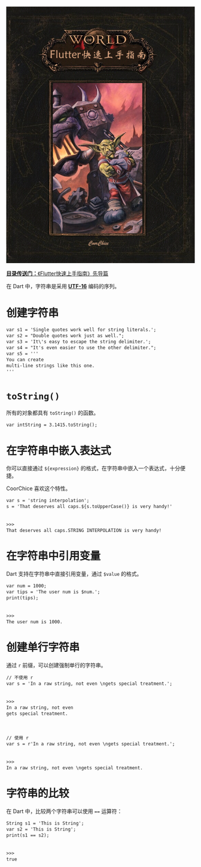 [![](https://raw.githubusercontent.com/chenBingX/img/master/Flutter/Flutter快速上手指南封面2.JPG)](https://juejin.im/post/5c8f8e62e51d456a0f23d0fe)

[**目录传送门：**《Flutter快速上手指南》先导篇](https://juejin.im/post/5c8f8e62e51d456a0f23d0fe)

在 Dart 中，字符串是采用 [**UTF-16**](https://en.wikipedia.org/wiki/UTF-16) 编码的序列。

# 创建字符串

```
var s1 = 'Single quotes work well for string literals.';
var s2 = "Double quotes work just as well.";
var s3 = 'It\'s easy to escape the string delimiter.';
var s4 = "It's even easier to use the other delimiter.";
var s5 = '''
You can create
multi-line strings like this one.
'''
```

# `toString()`

所有的对象都具有 `toString()` 的函数。

```
var intString = 3.1415.toString();
```

# 在字符串中嵌入表达式

你可以直接通过 `${expression}` 的格式，在字符串中嵌入一个表达式，十分便捷。

CoorChice 喜欢这个特性。

```
var s = 'string interpolation';
s = 'That deserves all caps.${s.toUpperCase()} is very handy!'


>>>
That deserves all caps.STRING INTERPOLATION is very handy!
```


# 在字符串中引用变量

Dart 支持在字符串中直接引用变量，通过 `$value` 的格式。

```
var num = 1000;
var tips = 'The user num is $num.';
print(tips);


>>>
The user num is 1000.
```

# 创建单行字符串

通过 `r` 前缀，可以创建强制单行的字符串。

```
// 不使用 r
var s = 'In a raw string, not even \ngets special treatment.';


>>>
In a raw string, not even
gets special treatment.



// 使用 r
var s = r'In a raw string, not even \ngets special treatment.';


>>>
In a raw string, not even \ngets special treatment.

```

# 字符串的比较

在 Dart 中，比较两个字符串可以使用 `==` 运算符：

```
String s1 = 'This is String';
var s2 = 'This is String';
print(s1 == s2);


>>>
true
```